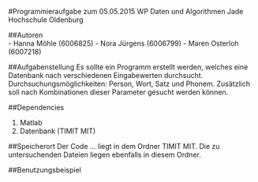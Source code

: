 #Programmieraufgabe zum 05.05.2015
         WP Daten und Algorithmen
         Jade Hochschule Oldenburg

##Autoren  
          - Hanna Möhle (6006825)
          - Nora Jürgens (6006799)
          - Maren Osterloh (6007218)

##Aufgabenstellung
         Es sollte ein Programm erstellt werden, welches eine Datenbank nach verschiedenen Eingabewerten durchsucht.
         Durchsuchungsmöglichkeiten: Person, Wort, Satz und Phonem.
         Zusätzlich soll nach Kombinationen dieser Parameter gesucht werden können.
    
##Dependencies
1. Matlab
2. Datenbank (TIMIT MIT)

##Speicherort
Der Code ... liegt in dem Ordner TIMIT MIT.
Die zu untersuchenden Dateien liegen ebenfalls in diesem Ordner.

##Benutzungsbeispiel


